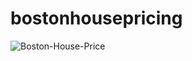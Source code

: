 # bostonhousepricing

![Boston-House-Price](https://user-images.githubusercontent.com/114376944/223111130-72cee2e2-01be-4109-ae22-c0f855cc433d.PNG)
